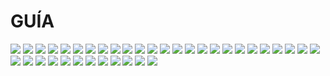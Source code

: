 # GUÍA

<img src="img/1.png">

<img src="img/2.png">

<img src="img/3.png">

<img src="img/4.png">

<img src="img/5.png">

<img src="img/6.png">

<img src="img/7.png">

<img src="img/8.png">

<img src="img/9.png">

<img src="img/10.png">

<img src="img/11.png">

<img src="img/12.png">

<img src="img/13.png">

<img src="img/14.png">

<img src="img/15.png">

<img src="img/16.png">

<img src="img/17.png">

<img src="img/18.png">

<img src="img/19.png">

<img src="img/20.png">

<img src="img/21.png">

<img src="img/22.png">

<img src="img/23.png">

<img src="img/24.png">

<img src="img/25.png">

<img src="img/26.png">

<img src="img/27.png">

<img src="img/28.png">

<img src="img/29.png">

<img src="img/30.png">

<img src="img/31.png">

<img src="img/32.png">

<img src="img/33.png">

<img src="img/34.png">

<img src="img/35.png">

<img src="img/36.png">

<img src="img/37.png">
